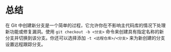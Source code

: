 # 总结

在 Git 中创建新分支是一个简单的过程，它允许你在不影响主代码库的情况下处理新功能或修复漏洞。使用 `git checkout -b <分支>` 命令来创建具有指定名称的新分支并切换到该分支。你还可以选择添加 `-t <远程仓库>/<分支>` 来为新创建的分支设置远程跟踪分支。

